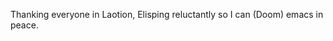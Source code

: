 Thanking everyone in Laotion, Elisping reluctantly so I can (Doom) emacs in peace.

<!---
KhobJai/KhobJai is a ✨ special ✨ repository because its `README.md` (this file) appears on your GitHub profile.
You can click the Preview link to take a look at your changes.
--->
